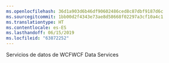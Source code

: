 ```yaml
---
ms.openlocfilehash: 36d1a903d6b46df90602486ced8c87dbf9187d6c
ms.sourcegitcommit: 1bb00d2f4343e73ae8d58668f02297a3cf10a4c1
ms.translationtype: HT
ms.contentlocale: es-ES
ms.lasthandoff: 06/15/2019
ms.locfileid: "63872252"
---
```

<span data-ttu-id="bca4f-101">Servicios de datos de WCF</span><span class="sxs-lookup"><span data-stu-id="bca4f-101">WCF Data Services</span></span>